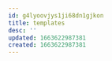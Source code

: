 ```yaml
---
id: g4lyoovjys1ji68dn1gjkon
title: templates
desc: ''
updated: 1663622987381
created: 1663622987381
---
```

